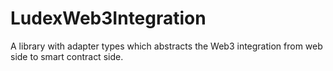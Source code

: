 # LudexWeb3Integration
A library with adapter types which abstracts the Web3 integration from web side to smart contract side.
